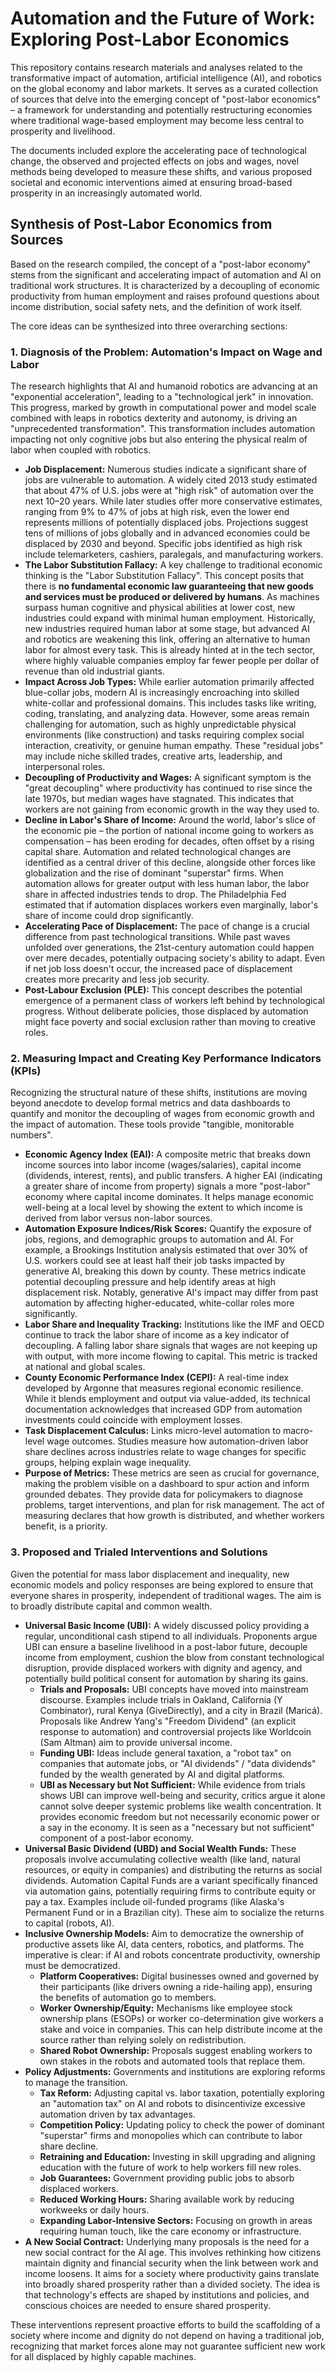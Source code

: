 # Automation and the Future of Work: Exploring Post-Labor Economics

This repository contains research materials and analyses related to the transformative impact of automation, artificial intelligence (AI), and robotics on the global economy and labor markets. It serves as a curated collection of sources that delve into the emerging concept of "post-labor economics" – a framework for understanding and potentially restructuring economies where traditional wage-based employment may become less central to prosperity and livelihood.

The documents included explore the accelerating pace of technological change, the observed and projected effects on jobs and wages, novel methods being developed to measure these shifts, and various proposed societal and economic interventions aimed at ensuring broad-based prosperity in an increasingly automated world.

## Synthesis of Post-Labor Economics from Sources

Based on the research compiled, the concept of a "post-labor economy" stems from the significant and accelerating impact of automation and AI on traditional work structures. It is characterized by a decoupling of economic productivity from human employment and raises profound questions about income distribution, social safety nets, and the definition of work itself.

The core ideas can be synthesized into three overarching sections:

### 1. Diagnosis of the Problem: Automation's Impact on Wage and Labor

The research highlights that AI and humanoid robotics are advancing at an "exponential acceleration", leading to a "technological jerk" in innovation. This progress, marked by growth in computational power and model scale combined with leaps in robotics dexterity and autonomy, is driving an "unprecedented transformation". This transformation includes automation impacting not only cognitive jobs but also entering the physical realm of labor when coupled with robotics.

*   **Job Displacement:** Numerous studies indicate a significant share of jobs are vulnerable to automation. A widely cited 2013 study estimated that about 47% of U.S. jobs were at "high risk" of automation over the next 10–20 years. While later studies offer more conservative estimates, ranging from 9% to 47% of jobs at high risk, even the lower end represents millions of potentially displaced jobs. Projections suggest tens of millions of jobs globally and in advanced economies could be displaced by 2030 and beyond. Specific jobs identified as high risk include telemarketers, cashiers, paralegals, and manufacturing workers.
*   **The Labor Substitution Fallacy:** A key challenge to traditional economic thinking is the "Labor Substitution Fallacy". This concept posits that there is **no fundamental economic law guaranteeing that new goods and services must be produced or delivered by humans**. As machines surpass human cognitive and physical abilities at lower cost, new industries could expand with minimal human employment. Historically, new industries required human labor at some stage, but advanced AI and robotics are weakening this link, offering an alternative to human labor for almost every task. This is already hinted at in the tech sector, where highly valuable companies employ far fewer people per dollar of revenue than old industrial giants.
*   **Impact Across Job Types:** While earlier automation primarily affected blue-collar jobs, modern AI is increasingly encroaching into skilled white-collar and professional domains. This includes tasks like writing, coding, translating, and analyzing data. However, some areas remain challenging for automation, such as highly unpredictable physical environments (like construction) and tasks requiring complex social interaction, creativity, or genuine human empathy. These "residual jobs" may include niche skilled trades, creative arts, leadership, and interpersonal roles.
*   **Decoupling of Productivity and Wages:** A significant symptom is the "great decoupling" where productivity has continued to rise since the late 1970s, but median wages have stagnated. This indicates that workers are not gaining from economic growth in the way they used to.
*   **Decline in Labor's Share of Income:** Around the world, labor's slice of the economic pie – the portion of national income going to workers as compensation – has been eroding for decades, often offset by a rising capital share. Automation and related technological changes are identified as a central driver of this decline, alongside other forces like globalization and the rise of dominant "superstar" firms. When automation allows for greater output with less human labor, the labor share in affected industries tends to drop. The Philadelphia Fed estimated that if automation displaces workers even marginally, labor's share of income could drop significantly.
*   **Accelerating Pace of Displacement:** The pace of change is a crucial difference from past technological transitions. While past waves unfolded over generations, the 21st-century automation could happen over mere decades, potentially outpacing society's ability to adapt. Even if net job loss doesn't occur, the increased pace of displacement creates more precarity and less job security.
*   **Post-Labour Exclusion (PLE):** This concept describes the potential emergence of a permanent class of workers left behind by technological progress. Without deliberate policies, those displaced by automation might face poverty and social exclusion rather than moving to creative roles.

### 2. Measuring Impact and Creating Key Performance Indicators (KPIs)

Recognizing the structural nature of these shifts, institutions are moving beyond anecdote to develop formal metrics and data dashboards to quantify and monitor the decoupling of wages from economic growth and the impact of automation. These tools provide "tangible, monitorable numbers".

*   **Economic Agency Index (EAI):** A composite metric that breaks down income sources into labor income (wages/salaries), capital income (dividends, interest, rents), and public transfers. A higher EAI (indicating a greater share of income from property) signals a more "post-labor" economy where capital income dominates. It helps manage economic well-being at a local level by showing the extent to which income is derived from labor versus non-labor sources.
*   **Automation Exposure Indices/Risk Scores:** Quantify the exposure of jobs, regions, and demographic groups to automation and AI. For example, a Brookings Institution analysis estimated that over 30% of U.S. workers could see at least half their job tasks impacted by generative AI, breaking this down by county. These metrics indicate potential decoupling pressure and help identify areas at high displacement risk. Notably, generative AI's impact may differ from past automation by affecting higher-educated, white-collar roles more significantly.
*   **Labor Share and Inequality Tracking:** Institutions like the IMF and OECD continue to track the labor share of income as a key indicator of decoupling. A falling labor share signals that wages are not keeping up with output, with more income flowing to capital. This metric is tracked at national and global scales.
*   **County Economic Performance Index (CEPI):** A real-time index developed by Argonne that measures regional economic resilience. While it blends employment and output via value-added, its technical documentation acknowledges that increased GDP from automation investments could coincide with employment losses.
*   **Task Displacement Calculus:** Links micro-level automation to macro-level wage outcomes. Studies measure how automation-driven labor share declines across industries relate to wage changes for specific groups, helping explain wage inequality.
*   **Purpose of Metrics:** These metrics are seen as crucial for governance, making the problem visible on a dashboard to spur action and inform grounded debates. They provide data for policymakers to diagnose problems, target interventions, and plan for risk management. The act of measuring declares that how growth is distributed, and whether workers benefit, is a priority.

### 3. Proposed and Trialed Interventions and Solutions

Given the potential for mass labor displacement and inequality, new economic models and policy responses are being explored to ensure that everyone shares in prosperity, independent of traditional wages. The aim is to broadly distribute capital and common wealth.

*   **Universal Basic Income (UBI):** A widely discussed policy providing a regular, unconditional cash stipend to all individuals. Proponents argue UBI can ensure a baseline livelihood in a post-labor future, decouple income from employment, cushion the blow from constant technological disruption, provide displaced workers with dignity and agency, and potentially build political consent for automation by sharing its gains.
    *   **Trials and Proposals:** UBI concepts have moved into mainstream discourse. Examples include trials in Oakland, California (Y Combinator), rural Kenya (GiveDirectly), and a city in Brazil (Maricá). Proposals like Andrew Yang's "Freedom Dividend" (an explicit response to automation) and controversial projects like Worldcoin (Sam Altman) aim to provide universal income.
    *   **Funding UBI:** Ideas include general taxation, a "robot tax" on companies that automate jobs, or "AI dividends" / "data dividends" funded by the wealth generated by AI and digital platforms.
    *   **UBI as Necessary but Not Sufficient:** While evidence from trials shows UBI can improve well-being and security, critics argue it alone cannot solve deeper systemic problems like wealth concentration. It provides economic freedom but not necessarily economic power or a say in the economy. It is seen as a "necessary but not sufficient" component of a post-labor economy.
*   **Universal Basic Dividend (UBD) and Social Wealth Funds:** These proposals involve accumulating collective wealth (like land, natural resources, or equity in companies) and distributing the returns as social dividends. Automation Capital Funds are a variant specifically financed via automation gains, potentially requiring firms to contribute equity or pay a tax. Examples include oil-funded programs (like Alaska's Permanent Fund or in a Brazilian city). These aim to socialize the returns to capital (robots, AI).
*   **Inclusive Ownership Models:** Aim to democratize the ownership of productive assets like AI, data centers, robotics, and platforms. The imperative is clear: if AI and robots concentrate productivity, ownership must be democratized.
    *   **Platform Cooperatives:** Digital businesses owned and governed by their participants (like drivers owning a ride-hailing app), ensuring the benefits of automation go to members.
    *   **Worker Ownership/Equity:** Mechanisms like employee stock ownership plans (ESOPs) or worker co-determination give workers a stake and voice in companies. This can help distribute income at the source rather than relying solely on redistribution.
    *   **Shared Robot Ownership:** Proposals suggest enabling workers to own stakes in the robots and automated tools that replace them.
*   **Policy Adjustments:** Governments and institutions are exploring reforms to manage the transition.
    *   **Tax Reform:** Adjusting capital vs. labor taxation, potentially exploring an "automation tax" on AI and robots to disincentivize excessive automation driven by tax advantages.
    *   **Competition Policy:** Updating policy to check the power of dominant "superstar" firms and monopolies which can contribute to labor share decline.
    *   **Retraining and Education:** Investing in skill upgrading and aligning education with the future of work to help workers fill new roles.
    *   **Job Guarantees:** Government providing public jobs to absorb displaced workers.
    *   **Reduced Working Hours:** Sharing available work by reducing workweeks or daily hours.
    *   **Expanding Labor-Intensive Sectors:** Focusing on growth in areas requiring human touch, like the care economy or infrastructure.
*   **A New Social Contract:** Underlying many proposals is the need for a new social contract for the AI age. This involves rethinking how citizens maintain dignity and financial security when the link between work and income loosens. It aims for a society where productivity gains translate into broadly shared prosperity rather than a divided society. The idea is that technology's effects are shaped by institutions and policies, and conscious choices are needed to ensure shared prosperity.

These interventions represent proactive efforts to build the scaffolding of a society where income and dignity do not depend on having a traditional job, recognizing that market forces alone may not guarantee sufficient new work for all displaced by highly capable machines.
